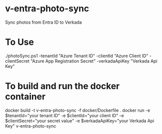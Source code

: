 # v-entra-photo-sync
Sync photos from Entra ID to Verkada

# To Use
./photoSync.ps1 -tenantId "Azure Tenant ID" -clientId "Azure Client ID" -clientSecret "Azure App Registration Secret" -verkadaApiKey "Verkada Api Key"

# To build and run the docker container

docker build -t v-entra-photo-sync -f docker/Dockerfile .
docker run -e $tenantId="your tenant ID" -e $clientId="your client ID" -e $clientSecret="your secret value" -e $verkadaApiKey="your Verkada Api Key" v-entra-photo-sync
